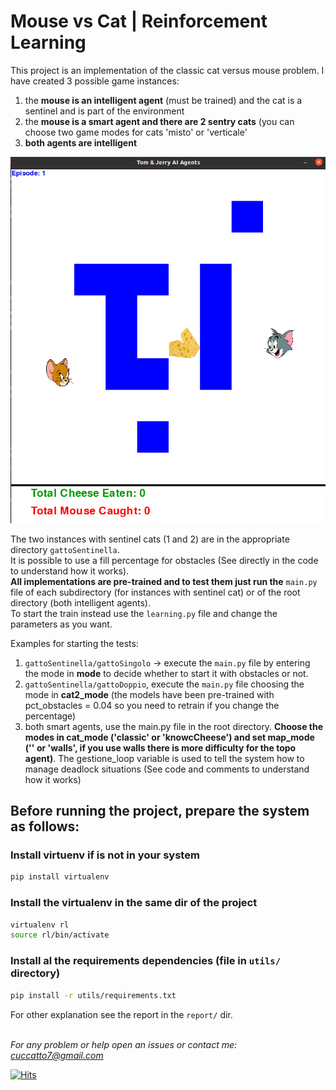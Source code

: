 # **Mouse vs Cat | Reinforcement Learning**
This project is an implementation of the classic cat versus mouse problem. I have created 3 possible game instances:
1. the **mouse is an intelligent agent** (must be trained) and the cat is a sentinel and is part of the environment
2. the **mouse is a smart agent and there are 2 sentry cats** (you can choose two game modes for cats 'misto' or 'verticale'
3. **both agents are intelligent**

<img src="./immagini/both_intelligent.png" alt="drawing" width="600"/>

The two instances with sentinel cats (1 and 2) are in the appropriate directory `gattoSentinella`. <br>
It is possible to use a fill percentage for obstacles (See directly in the code to understand how it works). <br>
**All implementations are pre-trained and to test them just run the** `main.py` file of each subdirectory (for instances with sentinel cat) or of the root directory (both intelligent agents). <br>
To start the train instead use the `learning.py` file and change the parameters as you want.

Examples for starting the tests:
1. `gattoSentinella/gattoSingolo` -> execute the `main.py` file by entering the mode in **mode** to decide whether to start it with obstacles or not.
2. `gattoSentinella/gattoDoppio`, execute the `main.py` file choosing the mode in **cat2_mode** (the models have been pre-trained with pct_obstacles = 0.04 so you need to retrain if you change the percentage)
3. both smart agents, use the main.py file in the root directory. **Choose the modes in cat_mode ('classic' or 'knowcCheese') and set map_mode ('' or 'walls', if you use walls there is more difficulty for the topo agent)**. The gestione_loop variable is used to tell the system how to manage deadlock situations (See code and comments to understand how it works)

## **Before running the project, prepare the system as follows:**
### Install virtuenv if is not in your system
```bash
pip install virtualenv
```

### Install the virtualenv in the same dir of the project
```bash
virtualenv rl
source rl/bin/activate
```

### Install al the requirements dependencies (file in `utils/` directory)
```bash
pip install -r utils/requirements.txt
```

For other explanation see the report in the `report/` dir. <br>
<br>

*For any problem or help open an issues or contact me: cuccatto7@gmail.com*

[![Hits](https://hits.seeyoufarm.com/api/count/incr/badge.svg?url=https%3A%2F%2Fgithub.com%2FCristianCosci%2F15puzzleGame_OCaml&count_bg=%23FF00C1&title_bg=%23555555&icon=ocaml.svg&icon_color=%23E7E7E7&title=Help&edge_flat=false)](https://hits.seeyoufarm.com)
